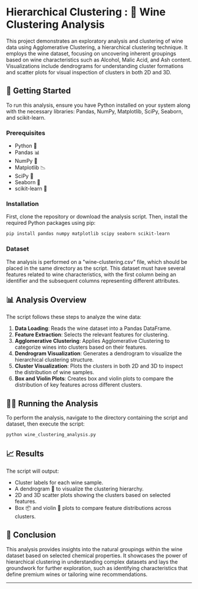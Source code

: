 # Hierarchical Clustering : 🍇 Wine Clustering Analysis

This project demonstrates an exploratory analysis and clustering of wine data using Agglomerative Clustering, a hierarchical clustering technique. It employs the wine dataset, focusing on uncovering inherent groupings based on wine characteristics such as Alcohol, Malic Acid, and Ash content. Visualizations include dendrograms for understanding cluster formations and scatter plots for visual inspection of clusters in both 2D and 3D.

## 🚀 Getting Started

To run this analysis, ensure you have Python installed on your system along with the necessary libraries: Pandas, NumPy, Matplotlib, SciPy, Seaborn, and scikit-learn.

### Prerequisites

- Python 🐍
- Pandas 📊
- NumPy 🔢
- Matplotlib 📉
- SciPy 🔬
- Seaborn 🎨
- scikit-learn 🤖

### Installation

First, clone the repository or download the analysis script. Then, install the required Python packages using pip:

```bash
pip install pandas numpy matplotlib scipy seaborn scikit-learn
```

### Dataset

The analysis is performed on a "wine-clustering.csv" file, which should be placed in the same directory as the script. This dataset must have several features related to wine characteristics, with the first column being an identifier and the subsequent columns representing different attributes.

## 📊 Analysis Overview

The script follows these steps to analyze the wine data:

1. **Data Loading**: Reads the wine dataset into a Pandas DataFrame.
2. **Feature Extraction**: Selects the relevant features for clustering.
3. **Agglomerative Clustering**: Applies Agglomerative Clustering to categorize wines into clusters based on their features.
4. **Dendrogram Visualization**: Generates a dendrogram to visualize the hierarchical clustering structure.
5. **Cluster Visualization**: Plots the clusters in both 2D and 3D to inspect the distribution of wine samples.
6. **Box and Violin Plots**: Creates box and violin plots to compare the distribution of key features across different clusters.

## 🏃‍♂️ Running the Analysis

To perform the analysis, navigate to the directory containing the script and dataset, then execute the script:

```bash
python wine_clustering_analysis.py
```

## 📈 Results

The script will output:

- Cluster labels for each wine sample.
- A dendrogram 🌳 to visualize the clustering hierarchy.
- 2D and 3D scatter plots showing the clusters based on selected features.
- Box 📦 and violin 🎻 plots to compare feature distributions across clusters.

## 📝 Conclusion

This analysis provides insights into the natural groupings within the wine dataset based on selected chemical properties. It showcases the power of hierarchical clustering in understanding complex datasets and lays the groundwork for further exploration, such as identifying characteristics that define premium wines or tailoring wine recommendations.

---
